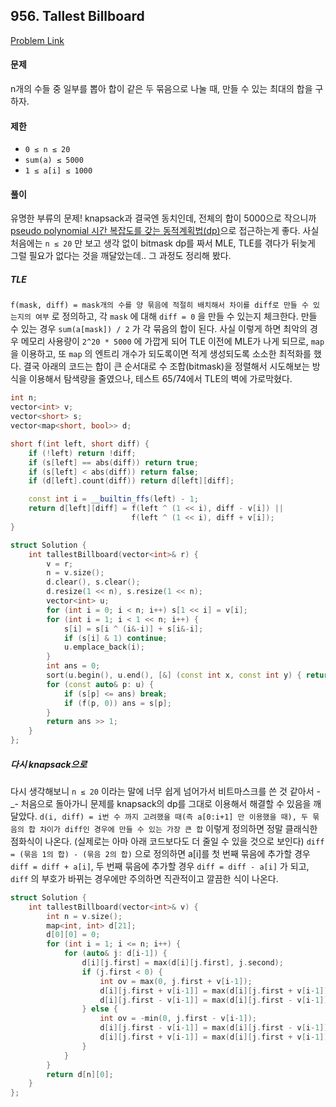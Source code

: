 ## 956. Tallest Billboard

[Problem Link](https://leetcode.com/contest/weekly-contest-114/problems/tallest-billboard/)

#### 문제

n개의 수들 중 일부를 뽑아 합이 같은 두 묶음으로 나눌 때, 만들 수 있는 최대의 합을 구하자.

#### 제한

* `0 ≤ n ≤ 20`
* `sum(a) ≤ 5000`
* `1 ≤ a[i] ≤ 1000`

#### 풀이

유명한 부류의 문제! knapsack과 결국엔 동치인데, 전체의 합이 5000으로 작으니까 [pseudo polynomial 시간 복잡도를 갖는 동적계획법(dp)](https://en.wikipedia.org/wiki/Knapsack_problem#Dynamic_programming_in-advance_algorithm)으로 접근하는게 좋다.
사실 처음에는 `n ≤ 20` 만 보고 생각 없이 bitmask dp를 짜서 MLE, TLE를 겪다가 뒤늦게 그럴 필요가 없다는 것을 깨달았는데.. 그 과정도 정리해 봤다.


##### TLE

`f(mask, diff) = mask개의 수를 양 묶음에 적절히 배치해서 차이를 diff로 만들 수 있는지의 여부` 로 정의하고, 각 `mask` 에 대해 `diff = 0` 을 만들 수 있는지 체크한다.
만들 수 있는 경우 `sum(a[mask]) / 2` 가 각 묶음의 합이 된다.
사실 이렇게 하면 최악의 경우 메모리 사용량이 `2^20 * 5000` 에 가깝게 되어 TLE 이전에 MLE가 나게 되므로, `map` 을 이용하고,
또 `map` 의 엔트리 개수가 되도록이면 적게 생성되도록 소소한 최적화를 했다.
결국 아래의 코드는 합이 큰 순서대로 수 조합(bitmask)을 정렬해서 시도해보는 방식을 이용해서 탐색량을 줄였으나,
테스트 65/74에서 TLE의 벽에 가로막혔다.

```cpp
int n;
vector<int> v;
vector<short> s;
vector<map<short, bool>> d;

short f(int left, short diff) {
    if (!left) return !diff;
    if (s[left] == abs(diff)) return true;
    if (s[left] < abs(diff)) return false;
    if (d[left].count(diff)) return d[left][diff];

    const int i = __builtin_ffs(left) - 1;
    return d[left][diff] = f(left ^ (1 << i), diff - v[i]) ||
                           f(left ^ (1 << i), diff + v[i]);
}

struct Solution {
    int tallestBillboard(vector<int>& r) {
        v = r;
        n = v.size();
        d.clear(), s.clear();
        d.resize(1 << n), s.resize(1 << n);
        vector<int> u;
        for (int i = 0; i < n; i++) s[1 << i] = v[i];
        for (int i = 1; i < 1 << n; i++) {
            s[i] = s[i ^ (i&-i)] + s[i&-i];
            if (s[i] & 1) continue;
            u.emplace_back(i);
        }
        int ans = 0;
        sort(u.begin(), u.end(), [&] (const int x, const int y) { return s[x] > s[y]; });
        for (const auto& p: u) {
            if (s[p] <= ans) break;
            if (f(p, 0)) ans = s[p];
        }
        return ans >> 1;
    }
};
```

##### 다시 knapsack으로

다시 생각해보니 `n ≤ 20` 이라는 말에 너무 쉽게 넘어가서 비트마스크를 쓴 것 같아서 -\_-
처음으로 돌아가니 문제를 knapsack의 dp를 그대로 이용해서 해결할 수 있음을 깨달았다.
`d(i, diff) = i번 수 까지 고려했을 때(즉 a[0:i+1] 만 이용했을 때), 두 묶음의 합 차이가 diff인 경우에 만들 수 있는 가장 큰 합`
이렇게 정의하면 정말 클래식한 점화식이 나온다. (실제로는 아마 아래 코드보다도 더 줄일 수 있을 것으로 보인다)
`diff = (묶음 1의 합) - (묶음 2의 합)` 으로 정의하면 a[i]를 첫 번째 묶음에 추가할 경우 `diff = diff + a[i]`,
두 번째 묶음에 추가할 경우 `diff = diff - a[i]` 가 되고, `diff` 의 부호가 바뀌는 경우에만 주의하면 직관적이고 깔끔한 식이 나온다.

```cpp
struct Solution {
    int tallestBillboard(vector<int>& v) {
        int n = v.size();
        map<int, int> d[21];
        d[0][0] = 0;
        for (int i = 1; i <= n; i++) {
            for (auto& j: d[i-1]) {
                d[i][j.first] = max(d[i][j.first], j.second);
                if (j.first < 0) {
                    int ov = max(0, j.first + v[i-1]);
                    d[i][j.first + v[i-1]] = max(d[i][j.first + v[i-1]], j.second + ov);
                    d[i][j.first - v[i-1]] = max(d[i][j.first - v[i-1]], j.second + v[i-1]);
                } else {
                    int ov = -min(0, j.first - v[i-1]);
                    d[i][j.first - v[i-1]] = max(d[i][j.first - v[i-1]], j.second + ov);
                    d[i][j.first + v[i-1]] = max(d[i][j.first + v[i-1]], j.second + v[i-1]);
                }
            }
        }
        return d[n][0];
    }
};
```
